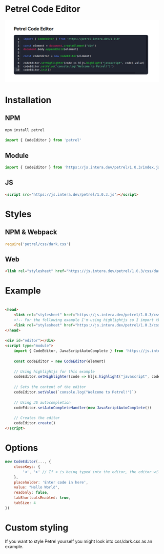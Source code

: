 # Petrel Code Editor
![](/.gitlab/screenshots/1.png)

# Installation
## NPM
```js
npm install petrel

import { CodeEditor } from 'petrel'
```
## Module
```js
import { CodeEditor } from 'https://js.intera.dev/petrel/1.0.3/index.js'
```
## JS
```html
<script src='https://js.intera.dev/petrel/1.0.3.js'></script>
```
# Styles
## NPM & Webpack
```js
require('petrel/css/dark.css')
```
## Web
```html
<link rel="stylesheet" href="https://js.intera.dev/petrel/1.0.3/css/dark.css">
```
# Example
```html

<head>
    <link rel="stylesheet" href="https://js.intera.dev/petrel/1.0.3/css/dark.css">
    <!-- For the following example I'm using highlightjs so I import the styles for it as well. Theme: Pastefy -->
    <link rel="stylesheet" href="https://js.intera.dev/petrel/1.0.3/css/highlight/pastefy.css">
</head>

<div id="editor"></div>
<script type="module">
    import { CodeEditor, JavaScriptAutoComplete } from 'https://js.intera.dev/petrel/1.0.3/index.js'

    const codeEditor = new CodeEditor(element)

    // Using highlightjs for this example
    codeEditor.setHighlighter(code => hljs.highlight("javascript", code).value)

    // Sets the content of the editor
    codeEditor.setValue(`console.log("Welcome to Petrel!")`)

    // Using JS autocompletion
    codeEditor.setAutoCompleteHandler(new JavaScriptAutoComplete())

    // Creates the editor
    codeEditor.create()
</script>
```

# Options
```js
new CodeEditor(..., {
    closeKeys: {
        '<', '>' // If < is being typed into the editor, the editor will autocomplete it with >
    },
    placeholder: 'Enter code in here',
    value: "Hello World",
    readonly: false,
    tabShortcutsEnabled: true,
    tabSize: 4
})

```

# Custom styling
If you want to style Petrel yourself you might look into css/dark.css as an example.